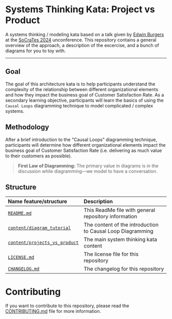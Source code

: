 # Systems Thinking Kata: Project vs Product

A systems thinking / modeling kata based on a talk given by [Edwin Burgers](https://www.linkedin.com/in/edwinburgers/) at the
[SoCraTes 2024](https://socratesbe.org) unconference. This repository contains a general overview of the approach, a description of the excercise,
and a bunch of diagrams for you to toy with.

---

## Goal

The goal of this architecture kata is to help participants understand the complexity of the relationship between different organizational elements and how they impact the business goal of Customer Satisfaction Rate. 
As a secondary learning objective, participants will learn the basics of using the `Causal Loops` diagramming technique to model complicated / complex systems.

## Methodology

After a brief introduction to the "Causal Loops" diagramming technique, participants will determine how different organizational elements impact
the business goal of Customer Satisfaction Rate (i.e. delivering as much value to their customers as possible).

> **First Law of Diagramming:**
> The primary value in diagrams is in the discussion while diagramming—we model to have a conversation.

## Structure

| Name                           feature/structure                                | Description                                                |
|:---------------------------------------------------------------|:-----------------------------------------------------------|
| [`README.md`](./README.md)                                     | This ReadMe file with general repository information       |
| [`content/diagram_tutorial`](./content/diagram_tutorial)       | The content of the introduction to Causal Loop Diagramming |
| [`content/projects_vs_product`](./content/projects_vs_product) | The main system thinking kata content                      |
| [`LICENSE.md`](LICENSE.md)                                     | The license file for this repository                       |
| [`CHANGELOG.md`](CHANGELOG.md)                                 | The changelog for this repository                          |

# Contributing

If you want to contribute to this repository, please read the [CONTRIBUTING.md](./CONTRIBUTING.md) file for more information.


